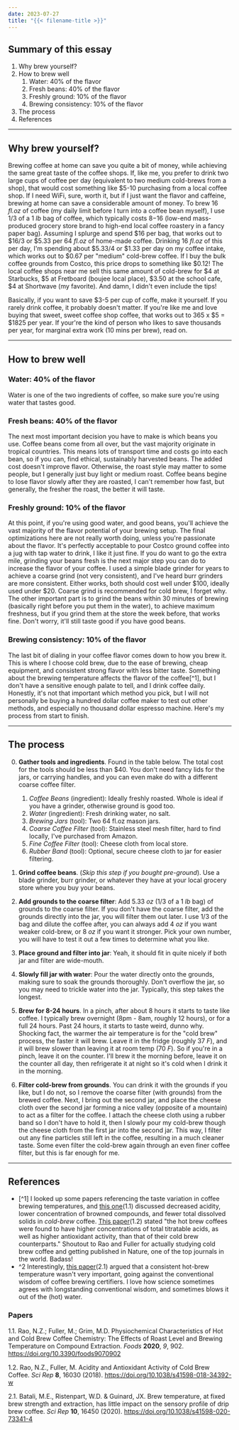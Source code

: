 ```yaml
---
date: 2023-07-27
title: "{{< filename-title >}}"
---
```

## Summary of this essay
1. Why brew yourself?
2. How to brew well
	1. Water: 40% of the flavor
	2. Fresh beans: 40% of the flavor
	3. Freshly ground: 10% of the flavor
	4. Brewing consistency: 10% of the flavor
3. The process
4. References

---
## Why brew yourself?
Brewing coffee at home can save you quite a bit of money, while achieving the same great taste of the coffee shops. If, like me, you prefer to drink two large cups of coffee per day (equivalent to two medium cold-brews from a shop), that would cost something like $5-10 purchasing from a local coffee shop. If I need WiFi, sure, worth it, but if I just want the flavor and caffeine, brewing at home can save a considerable amount of money. To brew 16 *fl.oz* of coffee (my daily limit before I turn into a coffee bean myself), I use 1/3 of a 1 *lb* bag of coffee, which typically costs $8-$16 (low-end mass-produced grocery store brand to high-end local coffee roastery in a fancy paper bag). Assuming I splurge and spend $16 per bag, that works out to $16/3 or $5.33 per 64 *fl.oz* of home-made coffee. Drinking 16 *fl.oz* of this per day, I'm spending about $5.33/4 or $1.33 per day on my coffee intake, which works out to $0.67 per "medium" cold-brew coffee. If I buy the bulk coffee grounds from Costco, this price drops to something like $0.12! The local coffee shops near me sell this same amount of cold-brew for $4 at Starbucks, $5 at Fretboard (boujee local place), $3.50 at the school cafe, $4 at Shortwave (my favorite). And damn, I didn't even include the tips!

Basically, if you want to save $3-5 per cup of coffe, make it yourself. If you rarely drink coffee, it probably doesn't matter. If you're like me and love buying that sweet, sweet coffee shop coffee, that works out to 365 x $5 = $1825 per year. If your're the kind of person who likes to save thousands per year, for marginal extra work (10 mins per brew), read on.

---
## How to brew well

### Water: 40% of the flavor
Water is one of the two ingredients of coffee, so make sure you're using water that tastes good.

### Fresh beans: 40% of the flavor
The next most important decision you have to make is which beans you use. Coffee beans come from all over, but the vast majority originate in tropical countries. This means lots of transport time and costs go into each bean, so if you can, find ethical, sustainably harvested beans. The added cost doesn't improve flavor. Otherwise, the roast style may matter to some people, but I generally just buy light or medium roast. Coffee beans begine to lose flavor slowly after they are roasted, I can't remember how fast, but generally, the fresher the roast, the better it will taste.

### Freshly ground: 10% of the flavor
At this point, if you're using good water, and good beans, you'll achieve the vast majority of the flavor potential of your brewing setup. The final optimizations here are not really worth doing, unless you're passionate about the flavor. It's perfectly acceptable to pour Costco ground coffee into a jug with tap water to drink, I like it just fine. If you do want to go the extra mile, grinding your beans fresh is the next major step you can do to increase the flavor of your coffee. I used a simple blade grinder for years to achieve a coarse grind (not very consistent), and I've heard burr grinders are more consistent. Either works, both should cost well under $100, ideally used under $20. Coarse grind is recommended for cold brew, I forget why. The other important part is to grind the beans within 30 minutes of brewing (basically right before you put them in the water), to achieve maximum freshness, but if you grind them at the store the week before, that works fine. Don't worry, it'll still taste good if you have good beans.

### Brewing consistency: 10% of the flavor
The last bit of dialing in your coffee flavor comes down to how you brew it. This is where I choose cold brew, due to the ease of brewing, cheap equipment, and consistent strong flavor with less bitter taste. Something about the brewing temperature affects the flavor of the coffee[^1], but I don't have a sensitive enough palate to tell, and I drink coffee daily. Honestly, it's not that important which method you pick, but I will not personally be buying a hundred dollar coffee maker to test out other methods, and especially no thousand dollar espresso machine. Here's my process from start to finish.

---
## The process

0. **Gather tools and ingredients**. Found in the table below. The total cost for the tools should be less than $40. You don't need fancy lids for the jars, or carrying handles, and you can even make do with a different coarse coffee filter.
	1. *Coffee Beans* (ingredient): Ideally freshly roasted. Whole is ideal if you have a grinder, otherwise ground is good too.
	2. *Water* (ingredient): Fresh drinking water, no salt.
	3. *Brewing Jars* (tool): Two 64 fl.oz mason jars.
	4. *Coarse Coffee Filter* (tool): Stainless steel mesh filter, hard to find locally, I've purchased from Amazon.
	5. *Fine Coffee Filter* (tool): Cheese cloth from local store.
	6. *Rubber Band* (tool): Optional, secure cheese cloth to jar for easier filtering.

1. **Grind coffee beans**. (*Skip this step if you bought pre-ground*). Use a blade grinder, burr grinder, or whatever they have at your local grocery store where you buy your beans.

2. **Add grounds to the coarse filter**: Add 5.33 *oz* (1/3 of a 1 *lb* bag) of grounds to the coarse filter. If you don't have the coarse filter, add the grounds directly into the jar, you will filter them out later. I use 1/3 of the bag and dilute the coffee after, you can always add 4 *oz* if you want weaker cold-brew, or 8 *oz* if you want it stronger. Pick your own number, you will have to test it out a few times to determine what you like.

3. **Place ground and filter into jar**: Yeah, it should fit in quite nicely if both jar and filter are wide-mouth.

4. **Slowly fill jar with water**: Pour the water directly onto the grounds, making sure to soak the grounds thoroughly. Don't overflow the jar, so you may need to trickle water into the jar. Typically, this step takes the longest.

5. **Brew for 8-24 hours**. In a pinch, after about 8 hours it starts to taste like coffee. I typically brew overnight (8pm - 8am, roughly 12 hours), or for a full 24 hours. Past 24 hours, it starts to taste weird, dunno why. Shocking fact, the warmer the air temperature is for the "cold brew" process, the faster it will brew. Leave it in the fridge (roughly 37 *F*), and it will brew slower than leaving it at room temp (70 *F*). So if you're in a pinch, leave it on the counter. I'll brew it the morning before, leave it on the counter all day, then refrigerate it at night so it's cold when I drink it in the morning.

6. **Filter cold-brew from grounds**. You can drink it with the grounds if you like, but I do not, so I remove the coarse filter (with grounds) from the brewed coffee. Next, I bring out the second jar, and place the cheese cloth over the second jar forming a nice valley (opposite of a mountain) to act as a filter for the coffee. I attach the cheese cloth using a rubber band so I don't have to hold it, then I slowly pour my cold-brew though the cheese cloth from the first jar into the second jar. This way, I filter out any fine particles still left in the coffee, resulting in a much cleaner taste. Some even filter the cold-brew again through an even finer coffee filter, but this is far enough for me.

---
## References
- [^1] I looked up some papers referencing the taste variation in coffee brewing temperatures, and [this one](https://www.mdpi.com/2304-8158/9/7/902)(1.1) discussed decreased acidity, lower concentration of browned compounds, and fewer total dissolved solids in *cold-brew* coffee. [This paper](https://www.nature.com/articles/s41598-018-34392-w)(1.2) stated "the hot brew coffees were found to have higher concentrations of total titratable acids, as well as higher antioxidant activity, than that of their cold brew counterparts." Shoutout to Rao and Fuller for actually studying cold brew coffee and getting published in Nature, one of the top journals in the world. Badass!
- ^2 Interestingly, [this paper](https://www.nature.com/articles/s41598-020-73341-4)(2.1) argued that a consistent hot-brew temperature wasn't very important, going against the conventional wisdom of coffee brewing certifiers. I love how science sometimes agrees with longstanding conventional wisdom, and sometimes blows it out of the (hot) water.

### Papers
1.1. Rao, N.Z.; Fuller, M.; Grim, M.D. Physiochemical Characteristics of Hot and Cold Brew Coffee Chemistry: The Effects of Roast Level and Brewing Temperature on Compound Extraction. _Foods_ **2020**, _9_, 902. https://doi.org/10.3390/foods9070902

1.2. Rao, N.Z., Fuller, M. Acidity and Antioxidant Activity of Cold Brew Coffee. _Sci Rep_ **8**, 16030 (2018). https://doi.org/10.1038/s41598-018-34392-w

2.1. Batali, M.E., Ristenpart, W.D. & Guinard, JX. Brew temperature, at fixed brew strength and extraction, has little impact on the sensory profile of drip brew coffee. _Sci Rep_ **10**, 16450 (2020). https://doi.org/10.1038/s41598-020-73341-4
